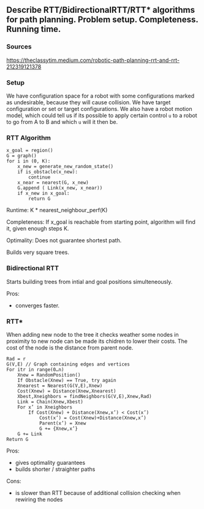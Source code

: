 ## Describe RTT/BidirectionalRTT/RTT* algorithms for path planning. Problem setup. Completeness. Running time.

### Sources

https://theclassytim.medium.com/robotic-path-planning-rrt-and-rrt-212319121378

### Setup

We have configuration space for a robot with some configurations marked as undesirable, because they will cause collision.
We have target configuration or set or target configurations.
We also have a robot motion model, which could tell us if its possible to apply certain control `u` to a robot to go
from A to B and which `u` will it then be.

### RTT Algorithm

```
x_goal = region()
G = graph()
for i in (0, K):
    x_new = generate_new_random_state()
    if is_obstacle(x_new):
        continue
    x_near = nearest(G, x_new)
    G.append ( Link(x_new, x_near))
    if x_new in x_goal:
        return G
```


Runtime:  K * nearest_neighbour_perf(K) 

Completeness: If x_goal is reachable  from starting point, algorithm will find it, given enough steps K.

Optimality: Does not guarantee shortest path.

Builds very square trees.

### Bidirectional RTT

Starts building trees from intial and goal positions simulteneously.

Pros:
- converges faster.

### RTT*

When adding new node to the tree it checks weather some nodes in proximity to new node can be made its chidren to lower their costs.
The cost of the node is the distance from parent node.

```
Rad = r
G(V,E) // Graph containing edges and vertices
For itr in range(0…n)
    Xnew = RandomPosition()
    If Obstacle(Xnew) == True, try again
    Xnearest = Nearest(G(V,E),Xnew)
    Cost(Xnew) = Distance(Xnew,Xnearest)
    Xbest,Xneighbors = findNeighbors(G(V,E),Xnew,Rad)
    Link = Chain(Xnew,Xbest)
    For x’ in Xneighbors
        If Cost(Xnew) + Distance(Xnew,x’) < Cost(x’)
            Cost(x’) = Cost(Xnew)+Distance(Xnew,x’)
            Parent(x’) = Xnew
            G += {Xnew,x’}
    G += Link 
Return G
```

Pros:
- gives optimality guarantees
- builds shorter / straighter paths

Cons:
- is slower than RTT because of additional collision checking when rewiring the nodes
